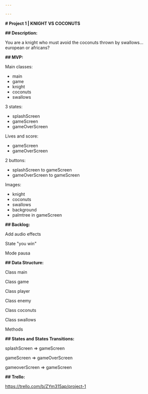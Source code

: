 ```yaml
---

---
```

 **# Project 1 | KNIGHT VS COCONUTS**





**## Description:**



You are a knight who must avoid the coconuts thrown by swallows... european or africans?





**## MVP:**

Main classes: 

- main
- game
- knight
- coconuts
- swallows

3 states:   

- splashScreen
- gameScreen
- gameOverScreen

Lives and score:

- gameScreen
- gameOverScreen

2 buttons:

- splashScreen to gameScreen
- gameOverScreen to gameScreen

Images:

- knight
- coconuts
- swallows
- background
- palmtree in gameScreen



**## Backlog:**



Add audio effects



State "you win"



Mode pausa





**## Data Structure:**



Class main



Class game



Class player



Class enemy



Class coconuts



Class swallows

Methods





**## States and States Transitions:**



splashScreen => gameScreen



gameScreen => gameOverScreen



gameoverScreen => gameScreen






**## Trello:**



https://trello.com/b/ZYm315ap/project-1
